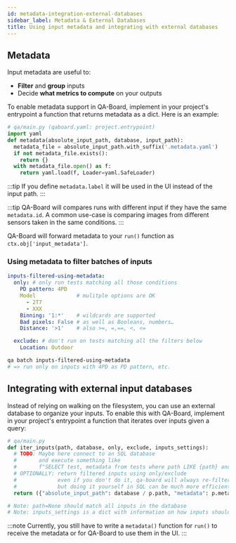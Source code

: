 ```yaml
---
id: metadata-integration-external-databases
sidebar_label: Metadata & External Databases
title: Using input metadata and integrating with external databases
---
```

## Metadata
Input metadata are useful to:
- **Filter** and **group** inputs
- Decide **what metrics to compute** on your outputs


To enable metadata support in QA-Board, implement in your project's entrypoint a function that returns metadata as a dict. Here is an example:

```python
# qa/main.py (qaboard.yaml: project.entrypoint)
import yaml
def metadata(absolute_input_path, database, input_path):
  metadata_file = absolute_input_path.with_suffix('.metadata.yaml')
  if not metadata_file.exists():
    return {}
  with metadata_file.open() as f:
    return yaml.load(f, Loader=yaml.SafeLoader)
```

:::tip
If you define `metadata.label` it will be used in the UI instead of the input path.
:::

:::tip
QA-Board will compares runs with different input if they have the same `metadata.id`. A common use-case is comparing images from different sensors taken in the same conditions.
:::

QA-Board will forward metadata to your `run()` function as `ctx.obj['input_metadata']`.


### Using metadata to filter batches of inputs
```yaml
inputs-filtered-using-metadata:
  only: # only run tests matching all those conditions
    PD pattern: 4PD
    Model             # mulitple options are OK
      - 2T7
      - XXX
    Binning: '1:*'    # wildcards are supported
    Bad pixels: False # as well as Booleans, numbers…
    Distance: '>1'    # also >=, =,==, <, <=

  exclude: # don't run on tests matching all the filters below
    Location: Outdoor
```

```bash
qa batch inputs-filtered-using-metadata
# => run only on inputs with 4PD as PD pattern, etc.
```

## Integrating with external input databases
Instead of relying on walking on the filesystem, you can use an external database to organize your inputs. To enable this with QA-Board, implement in your project's entrypoint a function that iterates over inputs given a query:

```python
# qa/main.py
def iter_inputs(path, database, only, exclude, inputs_settings):
  # TODO: Maybe here connect to an SQL database
  #       and execute something like
  #       f"SELECT test, metadata from tests where path LIKE {path} and database={database}"
  # OPTIONALLY: return filtered inputs using only/exclude
  #             even if you don't do it, qa-board will always re-filter
  #             but doing it yourself in SQL can be much more efficient
  return ({"absolute_input_path": database / p.path, "metadata": p.metadata} for p in inputs)

# Note: path=None should match all inputs in the database
# Note: inputs_settings is a dict with information on how inputs should be found: file globs, use_parent, or anything else you put in qaboard.yaml's inputs.
```

:::note
Currently, you still have to write a `metadata()` function for `run()` to receive the metadata or for QA-Board to use them in the UI.
:::
